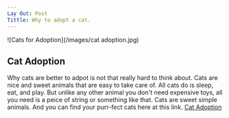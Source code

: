 ```yaml
---
Lay Out: Post 
Tittle: Why to adopt a cat. 
---
```


![Cats for Adoption](/images/cat adoption.jpg)

## Cat Adoption 
 
Why cats are better to adpot is not that really hard to think about. Cats are nice and sweet animals that are easy to take care of. All cats do is sleep, eat, and play. But unlike any other animal you don't need expensive toys, all you need is a peice of string or something like that. Cats are sweet simple animals. And you can find your purr-fect cats here at this link. [Cat Adoption](https://www.adoptapet.com/cat-adoption) 
 
